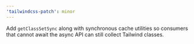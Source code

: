 ```yaml
---
'tailwindcss-patch': minor
---
```


Add `getClassSetSync` along with synchronous cache utilities so consumers that cannot await the async API can still collect Tailwind classes.

